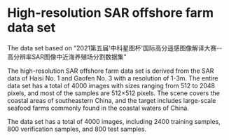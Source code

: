 # High-resolution SAR offshore farm data set   
The data set based on “2021第五届'中科星图杯'国际高分遥感图像解译大赛--高分辨率SAR图像中近海养殖场分割数据集”  

The high-resolution SAR offshore farm data set is derived from the SAR data of Haisi No. 1 and Gaofen No. 3 with a resolution of 1-3m. The entire data set has a total of 4000 images with sizes ranging from 512 to 2048 pixels, and most of the samples are 512×512 pixels. The scene covers the coastal areas of southeastern China, and the target includes large-scale seafood farms commonly found in the coastal waters of China. 


The data set has a total of 4000 images, including 2400 training samples, 800 verification samples, and 800 test samples.  



